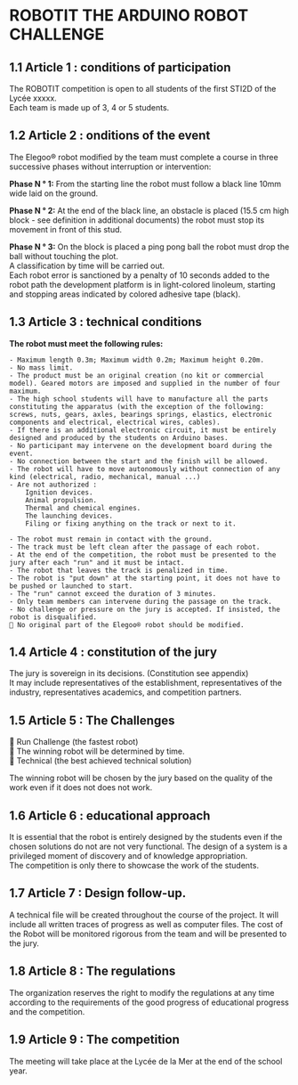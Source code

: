 # ROBOTIT THE ARDUINO ROBOT CHALLENGE

## 1.1 Article 1 : conditions of participation
  The ROBOTIT competition is open to all students of the first STI2D of the Lycée xxxxx.<br>
  Each team is made up of 3, 4 or 5 students.
  

## 1.2 Article 2 : onditions of the event
  The Elegoo® robot modified by the team must complete a course in three successive phases without interruption or intervention:
  
**Phase N ° 1:** From the starting line the robot must follow a black line 10mm wide laid on the ground.
  
**Phase N ° 2:** 
  At the end of the black line, an obstacle is placed (15.5 cm high block - see definition in additional documents) the robot must stop its movement in front of this stud.
  
**Phase N ° 3:** 
  On the block is placed a ping pong ball the robot must drop the ball without touching the plot.<br>
  A classification by time will be carried out.<br>
  Each robot error is sanctioned by a penalty of 10 seconds added to the robot path the development platform is in light-colored linoleum, starting and stopping areas indicated   by colored adhesive tape (black).


## 1.3 Article 3 : technical conditions
  **The robot must meet the following rules:**
  ```
  - Maximum length 0.3m; Maximum width 0.2m; Maximum height 0.20m.
  - No mass limit.
  - The product must be an original creation (no kit or commercial model). Geared motors are imposed and supplied in the number of four maximum.
  - The high school students will have to manufacture all the parts constituting the apparatus (with the exception of the following: screws, nuts, gears, axles, bearings springs, elastics, electronic components and electrical, electrical wires, cables).
  - If there is an additional electronic circuit, it must be entirely designed and produced by the students on Arduino bases.
  - No participant may intervene on the development board during the event.
  - No connection between the start and the finish will be allowed.
  - The robot will have to move autonomously without connection of any kind (electrical, radio, mechanical, manual ...)
  - Are not authorized :
      Ignition devices.
      Animal propulsion.
      Thermal and chemical engines.
      The launching devices.
      Filing or fixing anything on the track or next to it.

  - The robot must remain in contact with the ground.
  - The track must be left clean after the passage of each robot.
  - At the end of the competition, the robot must be presented to the jury after each "run" and it must be intact.
  - The robot that leaves the track is penalized in time.
  - The robot is "put down" at the starting point, it does not have to be pushed or launched to start.
  - The "run" cannot exceed the duration of 3 minutes.
  - Only team members can intervene during the passage on the track.
  - No challenge or pressure on the jury is accepted. If insisted, the robot is disqualified.
 📛 No original part of the Elegoo® robot should be modified.
  ```


## 1.4 Article 4 : constitution of the jury
  The jury is sovereign in its decisions. (Constitution see appendix)<br>
  It may include representatives of the establishment, representatives of the industry, representatives academics, and competition partners.
  
  
## 1.5 Article 5 : The Challenges

  📢 Run Challenge (the fastest robot)<br>
  📢 The winning robot will be determined by time.<br>
  📢 Technical (the best achieved technical solution)<br>

  The winning robot will be chosen by the jury based on the quality of the work even if it does not does not work.
  
  
## 1.6 Article 6 : educational approach
  It is essential that the robot is entirely designed by the students even if the chosen solutions do not are not very functional. The design of a system is a privileged moment   of discovery and of knowledge appropriation.<br>
  The competition is only there to showcase the work of the students.
  
  
## 1.7 Article 7 : Design follow-up.
  A technical file will be created throughout the course of the project. It will include all written traces of progress as well as computer files. The cost of the Robot will be   monitored rigorous from the team and will be presented to the jury.
  
  
## 1.8 Article 8 : The regulations
  The organization reserves the right to modify the regulations at any time according to the requirements of the good progress of educational progress and the competition.
  
## 1.9 Article 9 : The competition
  The meeting will take place at the Lycée de la Mer at the end of the school year.
